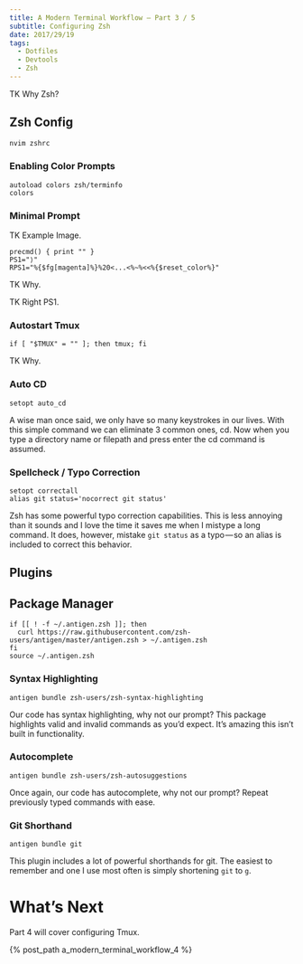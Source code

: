 ```yaml
---
title: A Modern Terminal Workflow — Part 3 / 5
subtitle: Configuring Zsh
date: 2017/29/19
tags:
  - Dotfiles
  - Devtools
  - Zsh
---
```


TK Why Zsh?

## Zsh Config

``` bash Terminal
nvim zshrc
```

### Enabling Color Prompts

``` vim zshrc
autoload colors zsh/terminfo
colors
```

### Minimal Prompt

TK Example Image.

``` vim zshrc
precmd() { print "" }
PS1="⟩"
RPS1="%{$fg[magenta]%}%20<...<%~%<<%{$reset_color%}"
```

TK Why.

TK Right PS1.

### Autostart Tmux

``` vim zshrc
if [ "$TMUX" = "" ]; then tmux; fi
```

TK Why.

### Auto CD

``` vim zshrc
setopt auto_cd
```

A wise man once said, we only have so many keystrokes in our lives. With this simple command we can eliminate 3 common ones, cd. Now when you type a directory name or filepath and press enter the cd command is assumed.

### Spellcheck / Typo Correction

``` vim zshrc
setopt correctall
alias git status='nocorrect git status'
```

Zsh has some powerful typo correction capabilities. This is less annoying than it sounds and I love the time it saves me when I mistype a long command.
It does, however, mistake `git status` as a typo — so an alias is included to correct this behavior.

## Plugins


## Package Manager

``` vim zshrc
if [[ ! -f ~/.antigen.zsh ]]; then
  curl https://raw.githubusercontent.com/zsh-users/antigen/master/antigen.zsh > ~/.antigen.zsh
fi
source ~/.antigen.zsh
```

### Syntax Highlighting

``` vim zshrc
antigen bundle zsh-users/zsh-syntax-highlighting
```

Our code has syntax highlighting, why not our prompt? This package highlights valid and invalid commands as you’d expect. It’s amazing this isn’t built in functionality.

### Autocomplete

``` vim zshrc
antigen bundle zsh-users/zsh-autosuggestions
```

Once again, our code has autocomplete, why not our prompt? Repeat previously typed commands with ease.

### Git Shorthand

``` vim zshrc
antigen bundle git
```

This plugin includes a lot of powerful shorthands for git. The easiest to remember and one I use most often is simply shortening `git` to `g`.

# What’s Next
Part 4 will cover configuring Tmux.

{% post_path a_modern_terminal_workflow_4 %}
